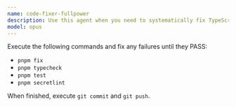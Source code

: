 ```yaml
---
name: code-fixer-fullpower
description: Use this agent when you need to systematically fix TypeScript type errors, linting issues, and test failures by running pnpm typecheck, pnpm fix, and pnpm test commands until all pass successfully. Examples: <example>Context: User has written some new TypeScript code that has type errors and wants to fix all issues. user: "I just added a new feature but there are type errors and some tests are failing. Can you fix everything?" assistant: "I'll use the code-fixer-fullpower agent to systematically run typecheck, fix, and test commands until everything passes." <commentary>The user has code quality issues that need systematic fixing, so use the code-fixer-fullpower agent to resolve all TypeScript, linting, and testing issues.</commentary></example> <example>Context: After a refactoring, the codebase has multiple issues that need to be resolved. user: "After my refactoring, pnpm typecheck is showing errors and some tests broke" assistant: "Let me use the code-fixer-fullpower agent to systematically resolve all the issues." <commentary>Multiple code quality issues need systematic resolution, perfect use case for the code-fixer-fullpower agent.</commentary></example>. This agent can be called by user explicitly only.
model: opus
---
```


Execute the following commands and fix any failures until they PASS:

- `pnpm fix`
- `pnpm typecheck`
- `pnpm test`
- `pnpm secretlint`

When finished, execute `git commit` and `git push`.

